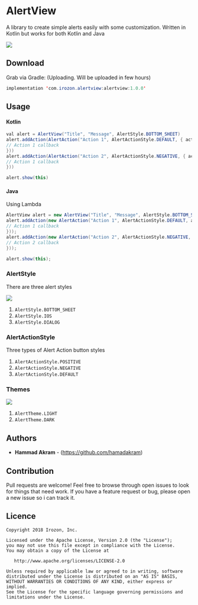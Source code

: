 # AlertView
A library to create simple alerts easily with some customization. Written in Kotlin but works for both Kotlin and Java

![](https://github.com/Hamadakram/AlertView/blob/master/art/Banner.png?raw=true)
## Download
Grab via Gradle: (Uploading. Will be uploaded in few hours)
```java
implementation 'com.irozon.alertview:alertview:1.0.0'
```
## Usage
#### Kotlin
```java
val alert = AlertView("Title", "Message", AlertStyle.BOTTOM_SHEET)
alert.addAction(AlertAction("Action 1", AlertActionStyle.DEFAULT, { action ->
// Action 1 callback
}))
alert.addAction(AlertAction("Action 2", AlertActionStyle.NEGATIVE, { action ->
// Action 1 callback
}))

alert.show(this)
```
#### Java
Using Lambda
```java
AlertView alert = new AlertView("Title", "Message", AlertStyle.BOTTOM_SHEET);
alert.addAction(new AlertAction("Action 1", AlertActionStyle.DEFAULT, action -> {
// Action 1 callback
}));
alert.addAction(new AlertAction("Action 2", AlertActionStyle.NEGATIVE, action -> {
// Action 2 callback
}));

alert.show(this);
```

### AlertStyle
There are three alert styles

![](https://github.com/Hamadakram/AlertView/blob/master/art/Styles.png?raw=true)
1. ```AlertStyle.BOTTOM_SHEET```
2. ```AlertStyle.IOS```
3. ```AlertStyle.DIALOG```

### AlertActionStyle
Three types of Alert Action button styles
1. ```AlertActionStyle.POSITIVE```
2. ```AlertActionStyle.NEGATIVE```
3. ```AlertActionStyle.DEFAULT```

### Themes

![](https://github.com/Hamadakram/AlertView/blob/master/art/Themes.png?raw=true)
1. ```AlertTheme.LIGHT```
2. ```AlertTheme.DARK```

## Authors

* **Hammad Akram** - (https://github.com/hamadakram)

## Contribution
Pull requests are welcome! Feel free to browse through open issues to look for things that need work. If you have a feature request or bug, please open a new issue so i can track it.
## Licence
```
Copyright 2018 Irozon, Inc.

Licensed under the Apache License, Version 2.0 (the "License");
you may not use this file except in compliance with the License.
You may obtain a copy of the License at

   http://www.apache.org/licenses/LICENSE-2.0

Unless required by applicable law or agreed to in writing, software
distributed under the License is distributed on an "AS IS" BASIS,
WITHOUT WARRANTIES OR CONDITIONS OF ANY KIND, either express or implied.
See the License for the specific language governing permissions and
limitations under the License.
```
